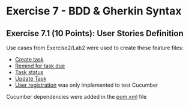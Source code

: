 # Exercise 7 - BDD & Gherkin Syntax 

## Exercise 7.1 (10 Points): User Stories Definition

Use cases from Exercise2/Lab2 were used to create these feature files:

- [Create task](../../backend/focusflow/src/test/resources/features/create_task.feature)
- [Remind for task due](../../backend/focusflow/src/test/resources/features/remind_for_task_due.feature)
- [Task status](../../backend/focusflow/src/test/resources/features/task_status.feature)
- [Update Task](../../backend/focusflow/src/test/resources/features/update_task.feature)
- [User registration](../../backend/focusflow/src/test/resources/features/user_registration.feature) was only implemented to test Cucumber

Cucumber dependencies were added in the [pom.xml](../../backend/focusflow/pom.xml) file